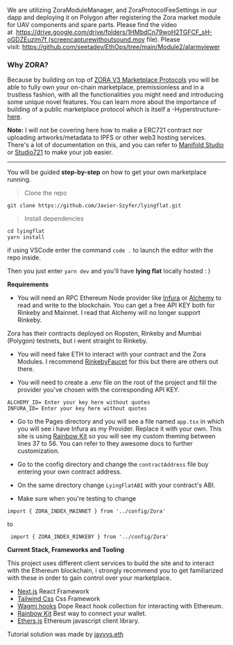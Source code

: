 We are utilizing ZoraModuleManager, and ZoraProtocolFeeSettings in our dapp and deploying it on Polygon after registering the Zora market module for UAV components and spare parts. Please find the video at  https://drive.google.com/drive/folders/1HMbdCn79woH2TGFCF_sH-oGDZEuzjm7f (screencapturewithoutsound.mov file).
Please visit: https://github.com/seetadev/EthOps/tree/main/Module2/alarmviewer

### Why ZORA?

Because by building on top of [ZORA V3 Marketplace Protocols](https://zine.zora.co/zora-v3) you will be able to fully own your on-chain marketplace, premissionless and in a trustless fashion, with all the functionalities you might need and introducing some unique novel features.
You can learn more about the importance of building of a public marketplace protocol which is itself a -Hyperstructure- [here](https://jacob.energy/hyperstructures.html).

**Note:**
I will not be covering here how to make a ERC721 contract nor uploading artworks/metadata to IPFS or other web3 hosting services.
There's a lot of documentation on this, and you can refer to [Manifold Studio](https://studio.manifold.xyz/) or [Studio721](https://www.721.so/) to make your job easier.

----

You will be guided **step-by-step** on how to get your own marketplace running.

> Clone the repo

```
git clone https://github.com/Javier-Szyfer/lyingflat.git
```

> Install dependencies

```
cd lyingflat
yarn install
```
if using VSCode enter the command `code .` to launch the editor with the repo inside.

Then you just enter `yarn dev` and you'll have **lying flat** locally hosted : )

**Requirements**

- You will need an RPC Ethereum Node provider like [Infura](https://infura.io/) or [Alchemy](https://www.alchemy.com/) to read and write to the blockchain.
You can get a free API KEY both for Rinkeby and Mainnet. I read that Alchemy will no longer support Rinkeby.

Zora has their contracts deployed on Ropsten, Rinkeby and Mumbai (Polygon) testnets, but i went straight to Rinkeby.

- You will need fake ETH to interact with your contract and the Zora Modules. I recommend [RinkebyFaucet](https://rinkebyfaucet.com/) for this but there are others out there.

- You will need to create a .env file on the root of the project and fill the provider you've chosen with the corresponding API KEY.

``` 
ALCHEMY_ID= Enter your key here without quotes
INFURA_ID= Enter your key here without quotes
```

- Go to the Pages directory and you will see a file named `` app.tsx `` in which you will see i have Infura as my Provider. 
Replace it with your own.
This site is using [Rainbow Kit](https://www.rainbowkit.com/docs/custom-theme) so you will see my custom theming between lines 37 to 56. You can refer to they awesome docs to further customization.

- Go to the config directory and change the ```contractAddress``` file buy entering your own contract address.
- On the same directory change ``LyingFlatABI`` with your contract's ABI.
- Make sure when you're testing to change

`` import { ZORA_INDEX_MAINNET } from '../config/Zora' ``

to

`` import { ZORA_INDEX_RINKEBY } from '../config/Zora'``


**Current Stack, Frameworks and Tooling**

This project uses different client services to build the site and to interact with the Ethereum blockchain, i strongly recommend you to get familiarized
with these in order to gain control over your marketplace.

- [Next.js](https://nextjs.org/) React Framework
- [Tailwind Css](https://tailwindcss.com/) Css Framework
- [Wagmi hooks](https://wagmi.sh/) Dope React hook collection for interacting with Ethereum.
- [Rainbow Kit](https://www.rainbowkit.com/) Best way to connect your wallet.
- [Ethers.js](https://docs.ethers.io/v5/getting-started/) Ethereum javascript client library.


Tutorial solution was made by [javvvs.eth](https://twitter.com/javvvs_) 

